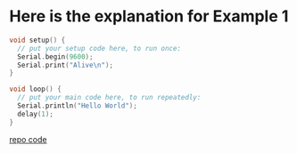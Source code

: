 # Here is the explanation for Example 1

```c++
void setup() {
  // put your setup code here, to run once:
  Serial.begin(9600);
  Serial.print("Alive\n");
}

void loop() {
  // put your main code here, to run repeatedly:
  Serial.println("Hello World");
  delay(1);
}
```
[repo code](example_2/example_2.ino)

